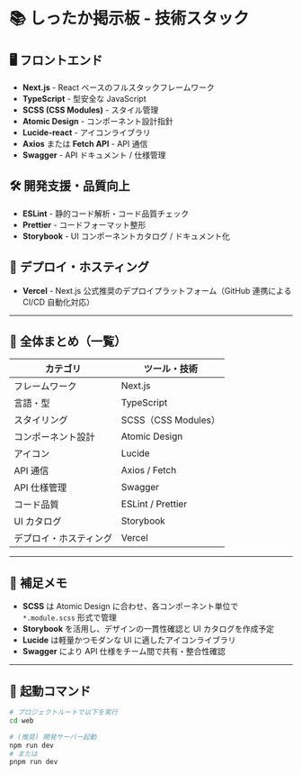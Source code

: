# 📚 しったか掲示板 - 技術スタック

## 🖥️ フロントエンド

- **Next.js** - React ベースのフルスタックフレームワーク
- **TypeScript** - 型安全な JavaScript
- **SCSS (CSS Modules)** - スタイル管理
- **Atomic Design** - コンポーネント設計指針
- **Lucide-react** - アイコンライブラリ
- **Axios** または **Fetch API** - API 通信
- **Swagger** - API ドキュメント / 仕様管理

## 🛠️ 開発支援・品質向上

- **ESLint** - 静的コード解析・コード品質チェック
- **Prettier** - コードフォーマット整形
- **Storybook** - UI コンポーネントカタログ / ドキュメント化

## 🚀 デプロイ・ホスティング

- **Vercel** - Next.js 公式推奨のデプロイプラットフォーム（GitHub 連携による CI/CD 自動化対応）

---

## 📌 全体まとめ（一覧）

| カテゴリ               | ツール・技術 |
|------------------------|---------------|
| フレームワーク         | Next.js |
| 言語・型               | TypeScript |
| スタイリング           | SCSS（CSS Modules） |
| コンポーネント設計     | Atomic Design |
| アイコン               | Lucide |
| API 通信               | Axios / Fetch |
| API 仕様管理           | Swagger |
| コード品質             | ESLint / Prettier |
| UI カタログ             | Storybook |
| デプロイ・ホスティング | Vercel |

---

## 📝 補足メモ

- **SCSS** は Atomic Design に合わせ、各コンポーネント単位で `*.module.scss` 形式で管理  
- **Storybook** を活用し、デザインの一貫性確認と UI カタログを作成予定  
- **Lucide** は軽量かつモダンな UI に適したアイコンライブラリ  
- **Swagger** により API 仕様をチーム間で共有・整合性確認  

---

## 🚀 起動コマンド

```bash
# プロジェクトルートで以下を実行
cd web

# (推奨) 開発サーバー起動
npm run dev
# または
pnpm run dev